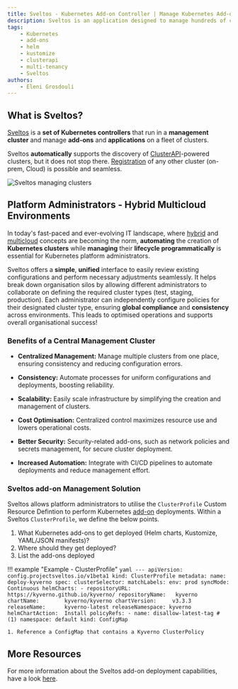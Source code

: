 ```yaml
---
title: Sveltos - Kubernetes Add-on Controller | Manage Kubernetes Add-ons with Ease | Hybrid Multicloud
description: Sveltos is an application designed to manage hundreds of clusters by providing declarative APIs to deploy Kubernetes add-ons across multiple clusters.
tags:
    - Kubernetes
    - add-ons
    - helm
    - kustomize
    - clusterapi
    - multi-tenancy
    - Sveltos
authors:
    - Eleni Grosdouli
---
```


## What is Sveltos?

[Sveltos](https://github.com/projectsveltos "Manage Kubernetes add-ons") is a **set of Kubernetes controllers** that run in a **management cluster** and manage **add-ons** and **applications** on a fleet of clusters.

Sveltos **automatically** supports the discovery of [ClusterAPI](https://github.com/kubernetes-sigs/cluster-api)-powered clusters, but it does not stop there. [Registration](../register/register-cluster.md) of any other cluster (on-prem, Cloud) is possible and seamless.

![Sveltos managing clusters](../assets/multi-clusters.png)

## Platform Administrators - Hybrid Multicloud Environments

In today's fast-paced and ever-evolving IT landscape, where [hybrid](https://csrc.nist.gov/glossary/term/hybrid_cloud) and [multicloud](https://www.google.com/search?q=what+is+a+multicloud&oq=what+is+a+multicloud&gs_lcrp=EgZjaHJvbWUyBggAEEUYOdIBCDQyNzBqMGoxqAIAsAIA&sourceid=chrome&ie=UTF-8) concepts are becoming the norm, **automating** the creation of **Kubernetes clusters** while **managing** their **lifecycle programmatically** is essential for Kubernetes platform administrators.

Sveltos offers a **simple**, **unified** interface to easily review existing configurations and perform necessary adjustments seamlessly. It helps break down organisation silos by allowing different administrators to collaborate on defining the required cluster types (test, staging, production). Each administrator can independently configure policies for their designated cluster type, ensuring **global compliance** and **consistency** across environments. This leads to optimised operations and supports overall organisational success!

### Benefits of a Central Management Cluster

- **Centralized Management:** Manage multiple clusters from one place, ensuring consistency and reducing configuration errors.

- **Consistency:** Automate processes for uniform configurations and deployments, boosting reliability.

- **Scalability:** Easily scale infrastructure by simplifying the creation and management of clusters.

- **Cost Optimisation:** Centralized control maximizes resource use and lowers operational costs.

- **Better Security:** Security-related add-ons, such as network policies and secrets management, for secure cluster deployment.

- **Increased Automation:** Integrate with CI/CD pipelines to automate deployments and reduce management effort.

### Sveltos add-on Management Solution

Sveltos allows platform administrators to utilise the `ClusterProfile` Custom Resource Defintion to perform Kubernetes [add-on](../addons/addons.md) deployments. Within a Sveltos `ClusterProfile`, we define the below points.

1. What Kubernetes add-ons to get deployed (Helm charts, Kustomize, YAML/JSON manifests)?
2. Where should they get deployed?
3. List the add-ons deployed

!!! example "Example - ClusterProfile"
    ```yaml
    ---
    apiVersion: config.projectsveltos.io/v1beta1
    kind: ClusterProfile
    metadata:
      name: deploy-kyverno
    spec:
      clusterSelector:
        matchLabels:
          env: prod
      syncMode: Continuous
      helmCharts:
      - repositoryURL:    https://kyverno.github.io/kyverno/
        repositoryName:   kyverno
        chartName:        kyverno/kyverno
        chartVersion:     v3.3.3
        releaseName:      kyverno-latest
        releaseNamespace: kyverno
        helmChartAction:  Install
      policyRefs:
      - name: disallow-latest-tag # (1)
        namespace: default
        kind: ConfigMap
    ```

    1. Reference a ConfigMap that contains a Kyverno ClusterPolicy

## More Resources

For more information about the Sveltos add-on deployment capabilities, have a look [here](../addons/addons.md).

